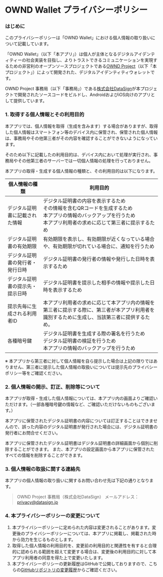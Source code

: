 OWND Wallet プライバシーポリシー
========

### はじめに

このプライバシーポリシーは「OWND Wallet」における個人情報の取り扱いについて記載しています。

「OWND Wallet」（以下「本アプリ」）は個人が主体となるデジタルアイデンティティーの社会実装を目指し、よりトラストできるコミュニケーションを実現するための非営利のオープンソースプロジェクトである[OWND Project](https://www.ownd-project.com/)（以下「本プロジェクト」）によって開発された、デジタルアイデンティティウォレットです。

OWND Project 事務局（以下「事務局」）である[株式会社DataSign](https://datasign.jp)が本プロジェクトで開発されたソースコードをビルドし、AndroidおよびiOS向けのアプリとして提供しています。

### 1. 取得する個人情報とその利用目的

本アプリでは、個人情報を取得（生成を含みます）する場合がありますが、取得した個人情報はスマートフォン等のデバイス内に保管され、保管された個人情報は、事務局やその他第三者がその内容を確認することができないようになっています。

そのため以下に記載したの利用目的は、デバイス内において処理が実行され、事務局やその他第三者のサーバーでは一切個人情報の処理を行っておりません。

本アプリの取得・生成する個人情報の種類と、その利用目的は以下になります。

| 個人情報の種類 | 利用目的 |
----|----
| デジタル証明書に記載された情報 | デジタル証明書の内容を表示するため<br>その情報を含むQRコードを生成するため<br>本アプリの情報のバックアップを行うため<br>本アプリ利用者の求めに応じて第三者に提示するため |
| デジタル証明書の有効期限 | 有効期限を表示し、有効期限が近くなっている場合や、有効期限が切れている場合に、通知を行うため |
| デジタル証明書の発行者・発行日時 | デジタル証明書の発行者の情報や発行した日時を表示するため |
| デジタル証明書の提示先・提示日時 | デジタル証明書を提示した相手の情報や提示した日時を表示するため |
| 提示先毎に生成される利用者ID | 本アプリ利用者の求めに応じて本アプリ内の情報を第三者に提示する際に、第三者が本アプリ利用者を識別するために生成し、当該第三者に提供するため。 |
| 各種暗号鍵 | デジタル証明書を生成する際の署名を行うため<br>デジタル証明書の検証を行うため<br>本アプリの情報のバックアップを行うため |

※ 本アプリから第三者に対して個人情報を自ら提示した場合は上記の限りではありません、第三者に提示した個人情報の取扱いについては提示先のプライバシーポリシー等をご確認ください。

### 2. 個人情報の開示、訂正、削除等について

本アプリが取得・生成した個人情報については、本アプリ内の画面よりご確認いただけます。（一部各種暗号鍵の情報など、ご確認いただけないものもございます。）

本アプリに保管されたデジタル証明書の内容については訂正することはできませんので、誤った内容のデジタル証明書が発行された場合には、デジタル証明書の発行者にお問合せください。

本アプリに保管されたデジタル証明書はデジタル証明書の詳細画面から個別に削除することができます。
また、本アプリの設定画面から本アプリに保管されたすべての情報を削除することができます。

### 3. 個人情報の取扱に関する連絡先

本アプリの個人情報の取り扱いに関するお問い合わせ先は下記の通りとなります。

> OWND Project 事務局（株式会社DataSign）
> メールアドレス：privacy@datasign.jp

### 4. 本プライバシーポリシーの変更について

1. 本プライバシーポリシーに定められた内容は変更されることがあります。変更後のプライバシーポリシーについては、本アプリに掲載し、掲載された時から効力を生じるものとします。
2. 取得した個人情報の利用目的を、変更前の利用目的と関連性を有すると合理的に認められる範囲を超えて変更する場合は、変更後の利用目的に対して本アプリ利用者の同意を得た上で変更いたします。
3. 本プライバシーポリシーの更新履歴はGitHubで公開しておりますので、こちらの[GitHubリポジトリの変更履歴](https://github.com/OWND-Project/terms/commits/main/wallet/privacy-policy.md)からご確認ください。